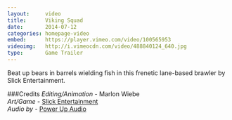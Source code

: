 ```yaml
---
layout:     video
title:      Viking Squad
date:       2014-07-12
categories: homepage-video
embed:      https://player.vimeo.com/video/100565953
videoimg:   http://i.vimeocdn.com/video/488840124_640.jpg
type:       Game Trailer
---
```


Beat up bears in barrels wielding fish in this frenetic lane-based brawler by Slick Entertainment.

###Credits
_Editing/Animation_ - Marlon Wiebe  
_Art/Game_ - [Slick Entertainment][c36b6593]  
_Audio by_ - [Power Up Audio][0b32b55b]  

  [0b32b55b]: powerupaudio.com "Power Up Audio"
  [c36b6593]: slickentertainment.com "Slick Entertainment"
